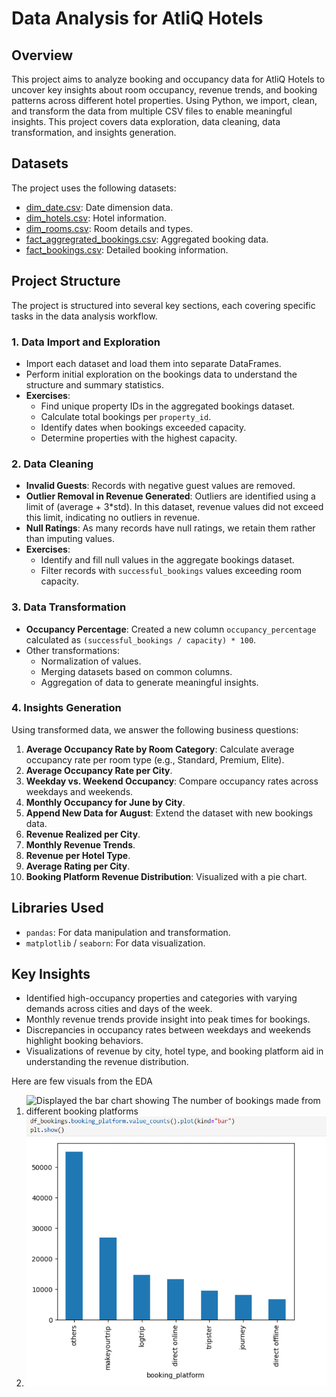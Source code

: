 # Data Analysis for AtliQ Hotels

## Overview

This project aims to analyze booking and occupancy data for AtliQ Hotels to uncover key insights about room occupancy, revenue trends, and booking patterns across different hotel properties. Using Python, we import, clean, and transform the data from multiple CSV files to enable meaningful insights. This project covers data exploration, data cleaning, data transformation, and insights generation.

## Datasets

The project uses the following datasets:

- [dim_date.csv](https://github.com/BalagoniNuthin/Exploratory-data-analytics-in-hospitality-domain/blob/main/Datasets/dim_date.csv): Date dimension data.
- [dim_hotels.csv](https://github.com/BalagoniNuthin/Exploratory-data-analytics-in-hospitality-domain/blob/main/Datasets/dim_hotels.csv): Hotel information.
- [dim_rooms.csv](https://github.com/BalagoniNuthin/Exploratory-data-analytics-in-hospitality-domain/blob/main/Datasets/dim_rooms.csv): Room details and types.
- [fact_aggregrated_bookings.csv](https://github.com/BalagoniNuthin/Exploratory-data-analytics-in-hospitality-domain/blob/main/Datasets/fact_aggregated_bookings.csv): Aggregated booking data.
- [fact_bookings.csv](https://github.com/BalagoniNuthin/Exploratory-data-analytics-in-hospitality-domain/blob/main/Datasets/fact_bookings.csv): Detailed booking information.

## Project Structure

The project is structured into several key sections, each covering specific tasks in the data analysis workflow.

### 1. Data Import and Exploration

- Import each dataset and load them into separate DataFrames.
- Perform initial exploration on the bookings data to understand the structure and summary statistics.
- **Exercises**:
  - Find unique property IDs in the aggregated bookings dataset.
  - Calculate total bookings per `property_id`.
  - Identify dates when bookings exceeded capacity.
  - Determine properties with the highest capacity.

### 2. Data Cleaning

- **Invalid Guests**: Records with negative guest values are removed.
- **Outlier Removal in Revenue Generated**: Outliers are identified using a limit of (average + 3*std). In this dataset, revenue values did not exceed this limit, indicating no outliers in revenue.
- **Null Ratings**: As many records have null ratings, we retain them rather than imputing values.
- **Exercises**:
  - Identify and fill null values in the aggregate bookings dataset.
  - Filter records with `successful_bookings` values exceeding room capacity.

### 3. Data Transformation

- **Occupancy Percentage**: Created a new column `occupancy_percentage` calculated as `(successful_bookings / capacity) * 100`.
- Other transformations:
  - Normalization of values.
  - Merging datasets based on common columns.
  - Aggregation of data to generate meaningful insights.

### 4. Insights Generation

Using transformed data, we answer the following business questions:

1. **Average Occupancy Rate by Room Category**: Calculate average occupancy rate per room type (e.g., Standard, Premium, Elite).
2. **Average Occupancy Rate per City**.
3. **Weekday vs. Weekend Occupancy**: Compare occupancy rates across weekdays and weekends.
4. **Monthly Occupancy for June by City**.
5. **Append New Data for August**: Extend the dataset with new bookings data.
6. **Revenue Realized per City**.
7. **Monthly Revenue Trends**.
8. **Revenue per Hotel Type**.
9. **Average Rating per City**.
10. **Booking Platform Revenue Distribution**: Visualized with a pie chart.

## Libraries Used

- `pandas`: For data manipulation and transformation.
- `matplotlib` / `seaborn`: For data visualization.

## Key Insights

- Identified high-occupancy properties and categories with varying demands across cities and days of the week.
- Monthly revenue trends provide insight into peak times for bookings.
- Discrepancies in occupancy rates between weekdays and weekends highlight booking behaviors.
- Visualizations of revenue by city, hotel type, and booking platform aid in understanding the revenue distribution.

Here are few visuals from the EDA
1. ![Displayed the bar chart showing The number of bookings made from different booking platforms]()
2. ![Generated a pie chart of revenue realised per booking platform](https://github.com/BalagoniNuthin/Exploratory-data-analytics-in-hospitality-domain/blob/main/EDA%20files/bar%20chart.jpg)
